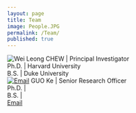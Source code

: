 ```yaml
---
layout: page
title: Team
image: People.JPG
permalink: /Team/
published: true
---
```


<img src="Chew-Wei-Leong-cropped.jpg" style="float:left">
Wei Leong CHEW | Principal Investigator<br>Ph.D. | Harvard University <br>B.S. | Duke University <br><a href="mailto:chewwl@gis.a-star.edu.sg">Email</a>

<img src="Guo-Ke-cropped.jpg" style="float:left">
GUO Ke | Senior Research Officer<br>Ph.D. |  <br>B.S. |  <br><a href="mailto:guok@gis.a-star.edu.sg">Email</a>

